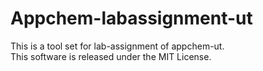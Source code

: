 # Appchem-labassignment-ut
This is a tool set for lab-assignment of appchem-ut.  
This software is released under the MIT License.
